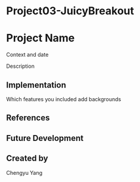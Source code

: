 # Project03-JuicyBreakout

# Project Name
Context and date

Description

## Implementation
Which features you included
add backgrounds
## References

## Future Development

## Created by
Chengyu Yang